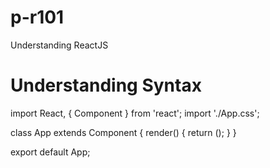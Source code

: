# p-r101
Understanding ReactJS

# Understanding Syntax
import React, { Component } from 'react';
import './App.css';

class App extends Component {
  render() {
    return ();
  }
}

export default App;

